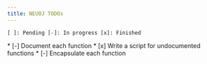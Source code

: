 ```yaml
---
title: NEUOJ TODOs
---
```

```
[ ]: Pending [-]: In progress [x]: Finished
```

<div class="divider"></div>
* [-] Document each function
 * [x] Write a script for undocumented functions
* [-] Encapsulate each function
